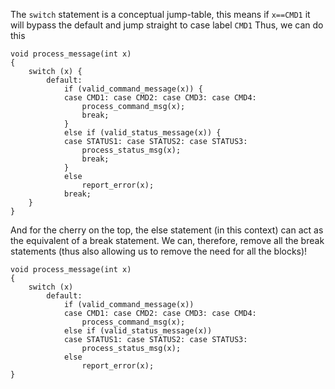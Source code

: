 The ```switch``` statement is a conceptual jump-table, this means if ```x==CMD1```
it will bypass the default and jump straight to case label ```CMD1```
Thus, we can do this

```
void process_message(int x)
{
    switch (x) {
        default:
            if (valid_command_message(x)) {
            case CMD1: case CMD2: case CMD3: case CMD4:
                process_command_msg(x);
                break;
            }
            else if (valid_status_message(x)) {
            case STATUS1: case STATUS2: case STATUS3:
                process_status_msg(x);
                break;
            }
            else
                report_error(x);
            break;
    }
}
```

And for the cherry on the top, the else statement (in this context) can act as
the equivalent of a break statement. We can, therefore, remove all the break
statements (thus also allowing us to remove the need for all the blocks)!

```
void process_message(int x)
{
    switch (x)
        default:
            if (valid_command_message(x))
            case CMD1: case CMD2: case CMD3: case CMD4:
                process_command_msg(x);
            else if (valid_status_message(x))
            case STATUS1: case STATUS2: case STATUS3:
                process_status_msg(x);
            else
                report_error(x);
}


```
